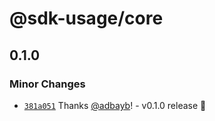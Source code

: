 # @sdk-usage/core

## 0.1.0

### Minor Changes

- [`381a051`](https://github.com/adbayb/sdk-usage/commit/381a051dc38f4af080f4c9e4fa154ff2f6e02c2a) Thanks [@adbayb](https://github.com/adbayb)! - v0.1.0 release 🚀
